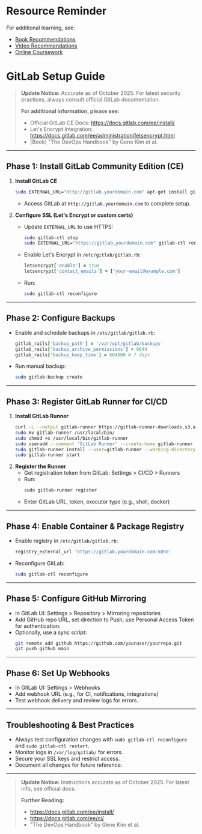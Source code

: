 # Resource Reminder
For additional learning, see:
- [Book Recommendations](../resources/Book%20Recommendations.md)
- [Video Recommendations](../resources/Video%20Recommendations.md)
- [Online Coursework](../resources/Online%20Coursework.md)

# GitLab Setup Guide

> **Update Notice:** Accurate as of October 2025. For latest security practices, always consult official GitLab documentation.
> 
> **For additional information, please see:**
> - Official GitLab CE Docs: https://docs.gitlab.com/ee/install/
> - Let's Encrypt Integration: https://docs.gitlab.com/ee/administration/letsencrypt.html
> - [Book] "The DevOps Handbook" by Gene Kim et al.

---

## Phase 1: Install GitLab Community Edition (CE)

1. **Install GitLab CE**
   ```bash
   sudo EXTERNAL_URL="http://gitlab.yourdomain.com" apt-get install gitlab-ce
   ```
   - Access GitLab at `http://gitlab.yourdomain.com` to complete setup.

2. **Configure SSL (Let's Encrypt or custom certs)**
   - Update `EXTERNAL_URL` to use HTTPS:
     ```bash
     sudo gitlab-ctl stop
     sudo EXTERNAL_URL="https://gitlab.yourdomain.com" gitlab-ctl reconfigure
     ```
   - Enable Let's Encrypt in `/etc/gitlab/gitlab.rb`:
     ```ruby
     letsencrypt['enable'] = true
     letsencrypt['contact_emails'] = ['your-email@example.com']
     ```
   - Run:
     ```bash
     sudo gitlab-ctl reconfigure
     ```

---

## Phase 2: Configure Backups

- Enable and schedule backups in `/etc/gitlab/gitlab.rb`:
  ```ruby
  gitlab_rails['backup_path'] = '/var/opt/gitlab/backups'
  gitlab_rails['backup_archive_permissions'] = 0644
  gitlab_rails['backup_keep_time'] = 604800 # 7 days
  ```
- Run manual backup:
  ```bash
  sudo gitlab-backup create
  ```

---

## Phase 3: Register GitLab Runner for CI/CD

1. **Install GitLab Runner**
   ```bash
   curl -L --output gitlab-runner https://gitlab-runner-downloads.s3.amazonaws.com/latest/binaries/gitlab-runner-linux-amd64
   sudo mv gitlab-runner /usr/local/bin/
   sudo chmod +x /usr/local/bin/gitlab-runner
   sudo useradd --comment 'GitLab Runner' --create-home gitlab-runner --shell /bin/bash
   sudo gitlab-runner install --user=gitlab-runner --working-directory=/home/gitlab-runner
   sudo gitlab-runner start
   ```
2. **Register the Runner**
   - Get registration token from GitLab: Settings > CI/CD > Runners
   - Run:
     ```bash
     sudo gitlab-runner register
     ```
   - Enter GitLab URL, token, executor type (e.g., shell, docker)

---

## Phase 4: Enable Container & Package Registry

- Enable registry in `/etc/gitlab/gitlab.rb`:
  ```ruby
  registry_external_url 'https://gitlab.yourdomain.com:5050'
  ```
- Reconfigure GitLab:
  ```bash
  sudo gitlab-ctl reconfigure
  ```

---

## Phase 5: Configure GitHub Mirroring

- In GitLab UI: Settings > Repository > Mirroring repositories
- Add GitHub repo URL, set direction to Push, use Personal Access Token for authentication.
- Optionally, use a sync script:
  ```bash
  git remote add github https://github.com/youruser/yourrepo.git
  git push github main
  ```

---

## Phase 6: Set Up Webhooks

- In GitLab UI: Settings > Webhooks
- Add webhook URL (e.g., for CI, notifications, integrations)
- Test webhook delivery and review logs for errors.

---

## Troubleshooting & Best Practices
- Always test configuration changes with `sudo gitlab-ctl reconfigure` and `sudo gitlab-ctl restart`.
- Monitor logs in `/var/log/gitlab/` for errors.
- Secure your SSL keys and restrict access.
- Document all changes for future reference.

---

> **Update Notice:** Instructions accurate as of October 2025. For latest info, see official docs.
> 
> **Further Reading:**
> - https://docs.gitlab.com/ee/install/
> - https://docs.gitlab.com/ee/ci/
> - "The DevOps Handbook" by Gene Kim et al.
